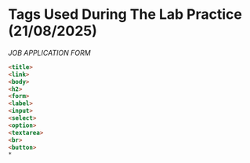 # Tags Used During The Lab Practice (21/08/2025)

*JOB APPLICATION FORM*

```html
<title>
<link>
<body>
<h2>
<form>
<label>
<input>
<select>
<option>
<textarea>
<br>
<button>
*
